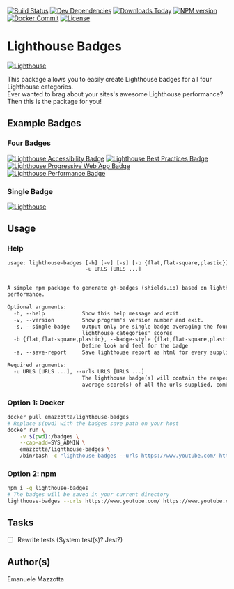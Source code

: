 [![Build Status](https://travis-ci.org/emazzotta/lighthouse-badges.svg?branch=master)](https://travis-ci.org/emazzotta/lighthouse-badges)
[![Dev Dependencies](https://david-dm.org/emazzotta/lighthouse-badges.svg?style=flat)](https://david-dm.org/emazzotta/lighthouse-badges)
[![Downloads Today](https://img.shields.io/npm/dt/lighthouse-badges.svg?style=flat)](https://badge.fury.io/js/lighthouse-badges)
[![NPM version](https://img.shields.io/npm/v/lighthouse-badges.svg)](https://www.npmjs.org/package/lighthouse-badges)
[![Docker Commit](https://images.microbadger.com/badges/commit/emazzotta/lighthouse-badges.svg)](https://microbadger.com/images/emazzotta/lighthouse-badges)
[![License](http://img.shields.io/:license-mit-blue.svg?style=flat)](https://emanuelemazzotta.com/mit-license) 

# Lighthouse Badges

[![Lighthouse](https://rawgit.com/emazzotta/lighthouse-badges/master/assets/img/lighthouse.svg)](https://github.com/GoogleChrome/lighthouse)

This package allows you to easily create Lighthouse badges for all four Lighthouse categories.  
Ever wanted to brag about your sites's awesome Lighthouse performance? Then this is the package for you!  

## Example Badges

### Four Badges

[![Lighthouse Accessibility Badge](https://rawgit.com/emazzotta/lighthouse-badges/master/assets/img/scores/lighthouse_accessibility.svg)](https://github.com/emazzotta/lighthouse-badges)
[![Lighthouse Best Practices Badge](https://rawgit.com/emazzotta/lighthouse-badges/master/assets/img/scores/lighthouse_best_practices.svg)](https://github.com/emazzotta/lighthouse-badges)
[![Lighthouse Progressive Web App Badge](https://rawgit.com/emazzotta/lighthouse-badges/master/assets/img/scores/lighthouse_progressive_web_app.svg)](https://github.com/emazzotta/lighthouse-badges)
[![Lighthouse Performance Badge](https://rawgit.com/emazzotta/lighthouse-badges/master/assets/img/scores/lighthouse_performance.svg)](https://github.com/emazzotta/lighthouse-badges)

### Single Badge

[![Lighthouse](https://rawgit.com/emazzotta/lighthouse-badges/master/assets/img/scores/lighthouse.svg)](https://github.com/emazzotta/lighthouse-badges)  

## Usage

### Help

```txt
usage: lighthouse-badges [-h] [-v] [-s] [-b {flat,flat-square,plastic}] [-a]
                         -u URLS [URLS ...]


A simple npm package to generate gh-badges (shields.io) based on lighthouse
performance.

Optional arguments:
  -h, --help            Show this help message and exit.
  -v, --version         Show program's version number and exit.
  -s, --single-badge    Output only one single badge averaging the four
                        lighthouse categories' scores
  -b {flat,flat-square,plastic}, --badge-style {flat,flat-square,plastic}
                        Define look and feel for the badge
  -a, --save-report     Save lighthouse report as html for every supplied url

Required arguments:
  -u URLS [URLS ...], --urls URLS [URLS ...]
                        The lighthouse badge(s) will contain the respective
                        average score(s) of all the urls supplied, combined

```

### Option 1: Docker

```bash
docker pull emazzotta/lighthouse-badges
# Replace $(pwd) with the badges save path on your host 
docker run \
    -v $(pwd):/badges \
    --cap-add=SYS_ADMIN \
    emazzotta/lighthouse-badges \
    /bin/bash -c "lighthouse-badges --urls https://www.youtube.com/ https://www.youtube.com/feed/trending"
```

### Option 2: npm

```bash
npm i -g lighthouse-badges
# The badges will be saved in your current directory
lighthouse-badges --urls https://www.youtube.com/ https://www.youtube.com/feed/trending
```

## Tasks

* [ ] Rewrite tests (System test(s)? Jest?)

## Author(s)

Emanuele Mazzotta
